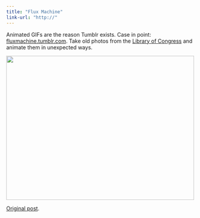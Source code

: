 ```yaml
---
title: "Flux Machine"
link-url: "http://"
---
```

<p>Animated GIFs are the reason Tumblr exists. Case in point: <a href="http://fluxmachine.tumblr.com/">fluxmachine.tumblr.com</a>. Take old photos from the <a href="http://www.loc.gov/index.html">Library of Congress</a> and animate them in unexpected ways.</p>
<p><img src="https://chrisenns.com/wp-content/uploads/2012/04/hWRk1.gif" alt="" title="hWRk1" width="500" height="384" class="aligncenter size-full wp-image-20271" /></p>
<p><a href="http://fluxmachine.tumblr.com/post/18616481569/wwi-decoy-howitzer">Original post</a>.</p>
